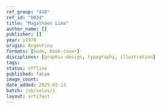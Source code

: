 ```yaml
---
ref_group: "410"
ref_id: "0034"
title: "Magalhães Lima"
author_name: []
publisher: []
year: y1970
origin: Argentina
formats: [book, book-cover]
disciplines: [graphic-design, typography, illustration]
tags:
status: offline
published: false
image_count:
date_added: 2025-02-12
batch: jsb/selos/1
layout: artifact
---
```

